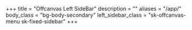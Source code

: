 +++
title = "Offcanvas Left SideBar"
description = ""
aliases = "/app/"
body_class = "bg-body-secondary"
left_sidebar_class = "sk-offcanvas-menu sk-fixed-sidebar"
+++
